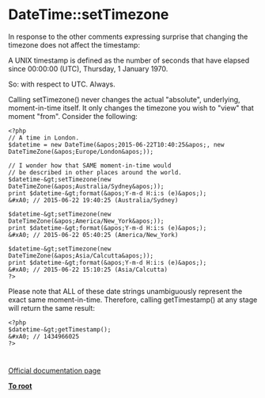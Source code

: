 # DateTime::setTimezone





In response to the other comments expressing surprise that changing the timezone does not affect the timestamp:

A UNIX timestamp is defined as the number of seconds that have elapsed since 00:00:00 (UTC), Thursday, 1 January 1970.

So: with respect to UTC. Always.

Calling setTimezone() never changes the actual &quot;absolute&quot;, underlying, moment-in-time itself. It only changes the timezone you wish to &quot;view&quot; that moment &quot;from&quot;. Consider the following:



```
<?php
// A time in London.
$datetime = new DateTime(&apos;2015-06-22T10:40:25&apos;, new DateTimeZone(&apos;Europe/London&apos;));

// I wonder how that SAME moment-in-time would 
// be described in other places around the world.
$datetime-&gt;setTimezone(new DateTimeZone(&apos;Australia/Sydney&apos;));
print $datetime-&gt;format(&apos;Y-m-d H:i:s (e)&apos;);
&#xA0; // 2015-06-22 19:40:25 (Australia/Sydney)

$datetime-&gt;setTimezone(new DateTimeZone(&apos;America/New_York&apos;));
print $datetime-&gt;format(&apos;Y-m-d H:i:s (e)&apos;);
&#xA0; // 2015-06-22 05:40:25 (America/New_York)

$datetime-&gt;setTimezone(new DateTimeZone(&apos;Asia/Calcutta&apos;));
print $datetime-&gt;format(&apos;Y-m-d H:i:s (e)&apos;);
&#xA0; // 2015-06-22 15:10:25 (Asia/Calcutta)
?>
```


Please note that ALL of these date strings unambiguously represent the exact same moment-in-time. Therefore, calling getTimestamp() at any stage will return the same result:



```
<?php
$datetime-&gt;getTimestamp();
&#xA0; // 1434966025
?>
```



  

#

[Official documentation page](https://www.php.net/manual/en/datetime.settimezone.php)

**[To root](/README.md)**